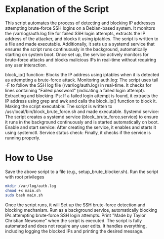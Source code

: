 # Explanation of the Script
This script automates the process of detecting and blocking IP addresses attempting brute-force SSH logins on a Debian-based system. It monitors the /var/log/auth.log file for failed SSH login attempts, extracts the IP address of the attacker, and blocks it using iptables. The script is written to a file and made executable. Additionally, it sets up a systemd service that ensures the script runs continuously in the background, automatically starting on system boot. Once set up, the service actively monitors for brute-force attacks and blocks malicious IPs in real-time without requiring any user interaction.

block_ip() function: Blocks the IP address using iptables when it is detected as attempting a brute-force attack.
Monitoring auth.log: The script uses tail -F to follow the SSH log file (/var/log/auth.log) in real-time. It checks for lines containing "Failed password" (indicating a failed login attempt).
Extracting and blocking IPs: If a failed login attempt is found, it extracts the IP address using grep and awk and calls the block_ip() function to block it.
Making the script executable: The script is written to /usr/local/bin/block_brute_force.sh and made executable.
Systemd service: The script creates a systemd service (block_brute_force.service) to ensure it runs in the background continuously and is started automatically on boot.
Enable and start service: After creating the service, it enables and starts it using systemctl.
Service status check: Finally, it checks if the service is running properly.

# How to Use
Save the above script to a file (e.g., setup_brute_blocker.sh).
Run the script with root privileges
```bash
mkdir /var/log/auth.log
chmod +x main.sh
sudo bash main.sh
```
Once the script runs, it will
Set up the SSH brute-force detection and blocking mechanism.
Run as a background service, automatically blocking IPs attempting brute-force SSH login attempts.
Print "Made by Taylor Christian Newsome" when the script is executed.
The script is fully automated and does not require any user edits. It handles everything, including logging the blocked IPs and printing the desired message.
